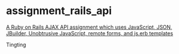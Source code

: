 assignment_rails_api
=====================

[A Ruby on Rails AJAX API assignment which uses JavaScript, JSON, JBuilder, Unobtrusive JavaScript, remote forms, and js.erb templates](http://www.vikingcodeschool.com)

Tingting